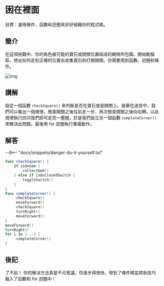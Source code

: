 # 困在裡面

目標：運用條件、函數和迥圈來好好組織你的程式碼。

## 簡介

在這項挑戰中，你的角色被可能的寶石或開關位置組成的網格所包圍。開始動腦筋，想出如何走到正確的位置去收集寶石和打開開關。你需要用到函數、迥圈和條件。

![img](https://imagedelivery.net/cdkaXPuFls5qlrh3GM4hfA/f07d6452-2d24-46eb-38e3-116b69995e00/public)

## 講解

設定一個函數 `checkSquare()` 來判斷是否在寶石或是開關上。接著在迷宮中，我們可以看出一個規律，檢查開關之後往前走一步，再次檢查開關之後向右轉，以此規律執行四次我們即可走完一整圈，於是我們設立另一個函數 `completeCorner()` 來解決此問題。最後用 for 迴圈執行重複動作。

## 解答

--8<-- "docs/snippets/danger-do-it-yourself.txt"

```swift linenums="1"
func checkSquare() {
    if isOnGem {
        collectGem()
    } else if isOnClosedSwitch {
        toggleSwitch()
    }
}
func completeCorner() {
     checkSquare()
     moveForward()
     checkSquare()
     turnRight()
     moveForward()
}
moveForward()
turnRight()
for i in 1...4 {
     completeCorner()
}
```

## 後記

了不起！
你的解決方法真是不可思議。你進步得很快，學到了條件碼並將新技巧融入了函數和 for 迥圈中！
